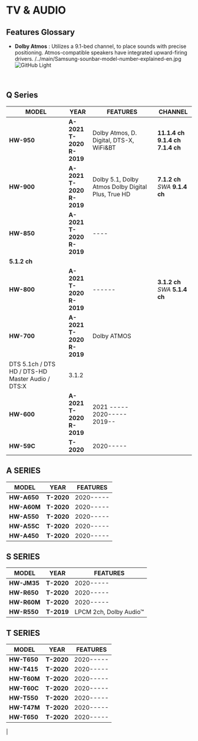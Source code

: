 # TV & AUDIO
## Features Glossary
- **Dolby Atmos** : Utilizes a 9.1-bed channel, to place sounds with precise positioning. Atmos-compatible speakers have integrated upward-firing drivers.
/../main/Samsung-sounbar-model-number-explained-en.jpg
![GitHub Light](https://github.com/github-light.png#gh-dark-mode-only)


<br>

## Q Series
| MODEL | YEAR | FEATURES | CHANNEL |
|-------|----------|------|--------|
|**HW-950**|**A-2021**<br>**T-2020**<br>**R-2019**|Dolby Atmos, D. Digital, DTS-X, WiFi&BT|**11.1.4 ch**<br>**9.1.4 ch** <br>**7.1.4 ch**|
|**HW-900**|**A-2021**<br>**T-2020**<br>**R-2019**|Dolby 5.1, Dolby Atmos Dolby Digital Plus, True HD|**7.1.2 ch**<br> *SWA* **9.1.4 ch**|
|**HW-850**|**A-2021**<br>**T-2020**<br>**R-2019**|----|
**5.1.2 ch**|
|**HW-800**|**A-2021**<br>**T-2020**<br>**R-2019**|------|**3.1.2 ch**<br> *SWA* **5.1.4 ch**|
|**HW-700**|**A-2021**<br>**T-2020**<br>**R-2019**| Dolby ATMOS
DTS 5.1ch / DTS HD / DTS-HD Master Audio / DTS:X |3.1.2|
|**HW-600**|**A-2021**<br>**T-2020**<br>**R-2019**|2021 ----- <br> 2020-----<br> 2019--|
|**HW-59C**|**T-2020**|2020-----|


## A SERIES
| MODEL | YEAR | FEATURES |
|-------|----------|------|
|**HW-A650**|**T-2020**|2020-----|
|**HW-A60M**|**T-2020**|2020-----|
|**HW-A550**|**T-2020**|2020-----|
|**HW-A55C**|**T-2020**|2020-----|
|**HW-A450**|**T-2020**|2020-----|


## S SERIES 
| MODEL | YEAR | FEATURES |
|-------|----------|------|
|**HW-JM35**|**T-2020**|2020-----|
|**HW-R650**|**T-2020**|2020-----|
|**HW-R60M**|**T-2020**|2020-----|
|**HW-R550**|**T-2019**|LPCM 2ch, Dolby Audio™|**2.1 ch** |

## T SERIES 
| MODEL | YEAR | FEATURES |
|-------|----------|------|
|**HW-T650**|**T-2020**|2020-----|
|**HW-T415**|**T-2020**|2020-----|
|**HW-T60M**|**T-2020**|2020-----|
|**HW-T60C**|**T-2020**|2020-----|
|**HW-T550**|**T-2020**|2020-----|
|**HW-T47M**|**T-2020**|2020-----|
|**HW-T650**|**T-2020**|2020-----|
|
